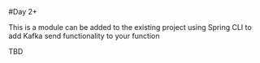 #Day 2+

This is a module can be added to the existing project using Spring CLI to add Kafka send functionality to your function

TBD